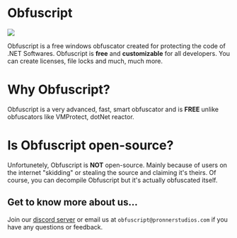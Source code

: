 # Obfuscript

<a href="https://discord.gg/qxYgpvEye6" alt="Obfuscator"><img src="https://img.shields.io/badge/stability-86%25-green" /></a>

Obfuscript is a free windows obfuscator created for protecting the code of .NET Softwares. Obfuscript is **free** and **customizable** for all developers. You can create licenses, file locks and much, much more.

# Why Obfuscript?
Obfuscript is a very advanced, fast, smart obfuscator and is **FREE** unlike obfuscators like VMProtect, dotNet reactor.

# Is Obfuscript open-source?
Unfortunetely, Obfuscript is **NOT** open-source. Mainly because of users on the internet "skidding" or stealing the source and claiming it's theirs. Of course, you can decompile Obfuscript but it's actually obfuscated itself.

## Get to know more about us...

Join our [discord server](https://discord.gg/qxYgpvEye6) or email us at `obfuscript@pronnerstudios.com` if you have any questions or feedback.
